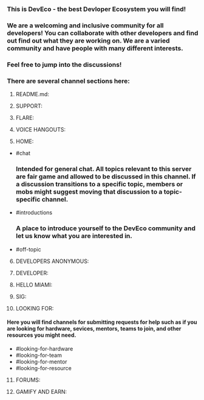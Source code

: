  ### This is DevEco - the best Devloper Ecosystem you will find!

 ### We are a welcoming and inclusive community for all developers! You can collaborate with other developers and find out find out what they are working on. We are a varied community and have people with many different interests.

 ### Feel free to jump into the discussions!

 ### There are several channel sections here:

   1. README.md:

   2. SUPPORT:

   3. FLARE:

   4. VOICE HANGOUTS:

   5. HOME:
   
   - #chat

     ### Intended for general chat. All topics relevant to this server are fair game and allowed to be discussed in this channel. If a discussion transitions to a specific topic, members or mobs might suggest moving that discussion to a topic-specific channel.

   - #introductions

     ### A place to introduce yourself to the DevEco community and let us know what you are interested in.

   - #off-topic

   6. DEVELOPERS ANONYMOUS:

   7. DEVELOPER:

   8. HELLO MIAMI:

   9. SIG:

   10. LOOKING FOR:

   #### Here you will find channels for submitting requests for help such as if you are looking for hardware, sevices, mentors, teams to join, and other resources you might need.

   - #looking-for-hardware
   - #looking-for-team
   - #looking-for-mentor
   - #looking-for-resource

   11. FORUMS:

   12. GAMIFY AND EARN:


